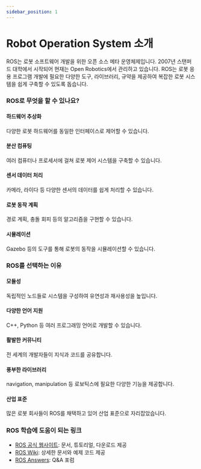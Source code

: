 ```yaml
---
sidebar_position: 1
---
```


# Robot Operation System 소개

ROS는 로봇 소프트웨어 개발을 위한 오픈 소스 메타 운영체제입니다. 2007년 스탠퍼드 대학에서 시작되어 현재는 Open Robotics에서 관리하고 있습니다. ROS는 로봇 응용 프로그램 개발에 필요한 다양한 도구, 라이브러리, 규약을 제공하여 복잡한 로봇 시스템을 쉽게 구축할 수 있도록 돕습니다.

### ROS로 무엇을 할 수 있나요?

#### 하드웨어 추상화

다양한 로봇 하드웨어를 동일한 인터페이스로 제어할 수 있습니다.

#### 분산 컴퓨팅

여러 컴퓨터나 프로세서에 걸쳐 로봇 제어 시스템을 구축할 수 있습니다.

#### 센서 데이터 처리

카메라, 라이다 등 다양한 센서의 데이터를 쉽게 처리할 수 있습니다.

#### 로봇 동작 계획

경로 계획, 충돌 회피 등의 알고리즘을 구현할 수 있습니다.

#### 시뮬레이션

Gazebo 등의 도구를 통해 로봇의 동작을 시뮬레이션할 수 있습니다.

### ROS를 선택하는 이유

#### 모듈성

독립적인 노드들로 시스템을 구성하여 유연성과 재사용성을 높입니다.

#### 다양한 언어 지원

C++, Python 등 여러 프로그래밍 언어로 개발할 수 있습니다.

#### 활발한 커뮤니티

전 세계의 개발자들이 지식과 코드를 공유합니다.

#### 풍부한 라이브러리

navigation, manipulation 등 로보틱스에 필요한 다양한 기능을 제공합니다.

#### 산업 표준

많은 로봇 회사들이 ROS를 채택하고 있어 산업 표준으로 자리잡았습니다.

### ROS 학습에 도움이 되는 링크

- [ROS 공식 웹사이트](http://www.ros.org/): 문서, 튜토리얼, 다운로드 제공
- [ROS Wiki](http://wiki.ros.org/): 상세한 문서와 예제 코드 제공
- [ROS Answers](https://answers.ros.org/questions/): Q&A 포럼
